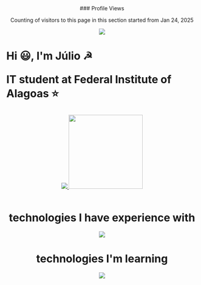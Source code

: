 <main>
<div id="TOP">
<div align="center">
### Profile Views

Counting of visitors to this page in this section started from Jan 24, 2025

![](https://count.getloli.com/get/@follijulio.github.readme)
</div>
    <h1>
        <p>    
            Hi 😃, I'm Júlio ☭
        </p>
        <p>
            IT student at Federal Institute of Alagoas ⭐
        </p>
    </h1>
</div>
<div align="center">
    <a href="https://github.com/follijulio">
        <img src="https://github-readme-stats.vercel.app/api?username=follijulio&theme=dark&show_icons=true&hide_border=true&count_private=true">
        <img height="195em" src="https://github-readme-stats.vercel.app/api/top-langs/?username=follijulio&layout=compact&hide_border=true&langs_count=16&theme=dark&include_all_commits=true&count_private=true"/>
    </a>
</div>
</br>
<div align="center">
    <h1>technologies I have experience with</h1>
    <div align="center">
        <img src="https://skillicons.dev/icons?i=java,c,react,tailwind,html,css,javascript,typescript,flutter,mysql,next,dart,py,git,github"/>
    <div align="center">
        <h1>technologies I'm learning</h1>
        <div>
            <img src="https://skillicons.dev/icons?i=go,ruby,lua,postgresql,vite"/>
        </div>
</main>
